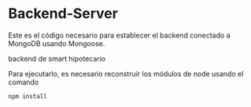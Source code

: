 
# Backend-Server



Este es el código necesario para establecer el backend conectado a MongoDB usando Mongoose.

backend de smart hipotecario



Para ejecutarlo, es necesario reconstruir los módulos de node usando el comando

```
npm install
```
